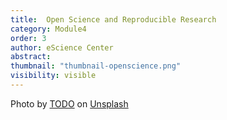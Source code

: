 ```yaml
---
title:  Open Science and Reproducible Research 
category: Module4
order: 3 
author: eScience Center
abstract: 
thumbnail: "thumbnail-openscience.png"
visibility: visible
---
```



Photo by <a href="">TODO</a> on <a href="https://csharp-station.com/Tutorial/CSharp/Lesson19">Unsplash</a>
  
  
